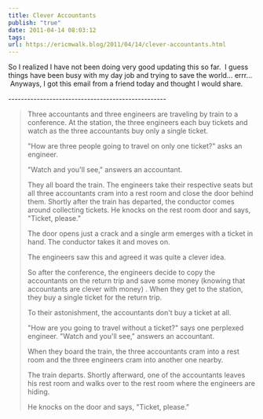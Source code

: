 ```yaml
---
title: Clever Accountants
publish: "true"
date: 2011-04-14 08:03:12
tags: 
url: https://ericmwalk.blog/2011/04/14/clever-accountants.html
---
```


So I realized I have not been doing very good updating this so far.  I guess things have been busy with my day job and trying to save the world... errr...  Anyways, I got this email from a friend today and thought I would share.
<div>--------------------------------------------------<br />

> Three accountants and three engineers are traveling by train to a conference. At the station, the three engineers each buy tickets and watch as the three accountants buy only a single ticket.
>
> "How are three people going to travel on only one ticket?" asks an engineer.
>
> "Watch and you'll see," answers an accountant.
>
> They all board the train. The engineers take their respective seats but all three accountants cram into a rest room and close the door behind them. Shortly after the train has departed, the conductor comes around collecting tickets. He knocks on the rest room door and says, "Ticket, please."
>
> The door opens just a crack and a single arm emerges with a ticket in hand. The conductor takes it and moves on.
>
> The engineers saw this and agreed it was quite a clever idea.
>
> So after the conference, the engineers decide to copy the accountants on the return trip and save some money (knowing that accountants are clever with money) . When they get to the station, they buy a single ticket for the return trip.
>
> To their astonishment, the accountants don't buy a ticket at all.
>
> "How are you going to travel without a ticket?" says one perplexed engineer. "Watch and you'll see," answers an accountant.
>
> When they board the train, the three accountants cram into a rest room and the three engineers cram into another one nearby.
>
> The train departs. Shortly afterward, one of the accountants leaves his rest room and walks over to the rest room where the engineers are hiding.
>
> He knocks on the door and says, "Ticket, please."